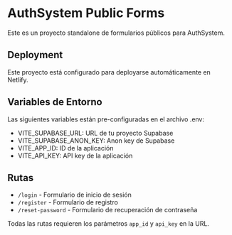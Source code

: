 # AuthSystem Public Forms

Este es un proyecto standalone de formularios públicos para AuthSystem.

## Deployment

Este proyecto está configurado para deployarse automáticamente en Netlify.

## Variables de Entorno

Las siguientes variables están pre-configuradas en el archivo .env:

- VITE_SUPABASE_URL: URL de tu proyecto Supabase
- VITE_SUPABASE_ANON_KEY: Anon key de Supabase
- VITE_APP_ID: ID de la aplicación
- VITE_API_KEY: API key de la aplicación

## Rutas

- `/login` - Formulario de inicio de sesión
- `/register` - Formulario de registro
- `/reset-password` - Formulario de recuperación de contraseña

Todas las rutas requieren los parámetros `app_id` y `api_key` en la URL.
